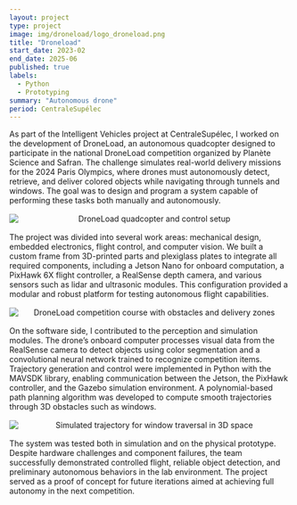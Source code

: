 ```yaml
---
layout: project
type: project
image: img/droneload/logo_droneload.png
title: "Droneload"
start_date: 2023-02
end_date: 2025-06
published: true
labels:
  - Python
  - Prototyping
summary: "Autonomous drone"
period: CentraleSupélec
---
```


<div class="container py-3">

<p>
As part of the Intelligent Vehicles project at CentraleSupélec, I worked on the development of DroneLoad, an autonomous quadcopter designed to participate in the national DroneLoad competition organized by Planète Science and Safran. 
The challenge simulates real-world delivery missions for the 2024 Paris Olympics, where drones must autonomously detect, retrieve, and deliver colored objects while navigating through tunnels and windows. 
The goal was to design and program a system capable of performing these tasks both manually and autonomously.
</p>

<p align="center">
  <img src="../img/drone/droneload.jpeg" alt="DroneLoad quadcopter and control setup" style="max-width: 800px; margin: 1rem auto; display:block;">
</p>

<p>
The project was divided into several work areas: mechanical design, embedded electronics, flight control, and computer vision. 
We built a custom frame from 3D-printed parts and plexiglass plates to integrate all required components, including a Jetson Nano for onboard computation, a PixHawk 6X flight controller, a RealSense depth camera, and various sensors such as lidar and ultrasonic modules. 
This configuration provided a modular and robust platform for testing autonomous flight capabilities.
</p>

<p align="center">
  <img src="../img/drone/parcours.png" alt="DroneLoad competition course with obstacles and delivery zones" style="max-width: 900px; margin: 1rem auto; display:block;">
</p>

<p>
On the software side, I contributed to the perception and simulation modules. 
The drone’s onboard computer processes visual data from the RealSense camera to detect objects using color segmentation and a convolutional neural network trained to recognize competition items. 
Trajectory generation and control were implemented in Python with the MAVSDK library, enabling communication between the Jetson, the PixHawk controller, and the Gazebo simulation environment. 
A polynomial-based path planning algorithm was developed to compute smooth trajectories through 3D obstacles such as windows.
</p>

<p align="center">
  <img src="../img/drone/good_path.png" alt="Simulated trajectory for window traversal in 3D space" style="max-width: 700px; margin: 1rem auto; display:block;">
</p>

<p>
The system was tested both in simulation and on the physical prototype. 
Despite hardware challenges and component failures, the team successfully demonstrated controlled flight, reliable object detection, and preliminary autonomous behaviors in the lab environment. 
The project served as a proof of concept for future iterations aimed at achieving full autonomy in the next competition.
</p>

</div>